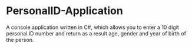# PersonalID-Application
A console application written in C#, which allows you to enter a 10 digit personal ID number and return as a result age, gender and year of birth of the person.
